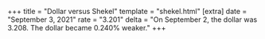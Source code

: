 +++
title = "Dollar versus Shekel"
template = "shekel.html"
[extra]
date = "September  3, 2021"
rate = "3.201"
delta = "On September  2, the dollar was 3.208. The dollar became 0.240% weaker."
+++
